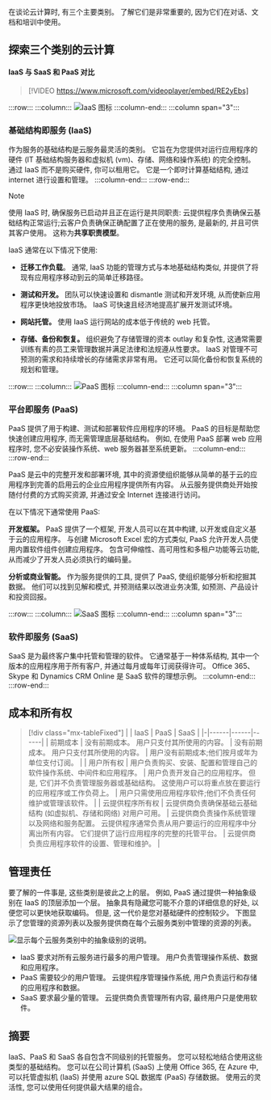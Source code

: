 在谈论云计算时, 有三个主要类别。 了解它们是非常重要的, 因为它们在对话、文档和培训中使用。

## <a name="explore-the-three-categories-of-cloud-computing"></a>探索三个类别的云计算

#### <a name="iaas-versus-saas-versus-paas"></a>IaaS 与 SaaS 和 PaaS 对比

> [!VIDEO https://www.microsoft.com/videoplayer/embed/RE2yEbs]

:::row:::
  :::column:::
    ![IaaS 图标](../media/5-iaas.png)
  :::column-end:::
  :::column span="3":::
### <a name="infrastructure-as-a-service-iaas"></a>基础结构即服务 (IaaS)

作为服务的基础结构是云服务最灵活的类别。 它旨在为您提供对运行应用程序的硬件 (IT 基础结构服务器和虚拟机 (vm)、存储、网络和操作系统) 的完全控制。 通过 IaaS 而不是购买硬件, 你可以租用它。 它是一个即时计算基础结构, 通过 internet 进行设置和管理。
  :::column-end:::
:::row-end:::

> [!NOTE]
> 使用 IaaS 时, 确保服务已启动并且正在运行是共同职责: 云提供程序负责确保云基础结构正常运行;云客户负责确保正确配置了正在使用的服务, 是最新的, 并且可供其客户使用。 这称为**共享职责模型**。

IaaS 通常在以下情况下使用:

- **迁移工作负载**。 通常, IaaS 功能的管理方式与本地基础结构类似, 并提供了将现有应用程序移动到云的简单迁移路径。

- **测试和开发。** 团队可以快速设置和 dismantle 测试和开发环境, 从而使新应用程序更快地投放市场。 IaaS 可快速且经济地提高扩展开发测试环境。

- **网站托管。** 使用 IaaS 运行网站的成本低于传统的 web 托管。

- **存储、备份和恢复。** 组织避免了存储管理的资本 outlay 和复杂性, 这通常需要训练有素的员工来管理数据并满足法律和法规遵从性要求。 IaaS 对管理不可预测的需求和持续增长的存储需求非常有用。 它还可以简化备份和恢复系统的规划和管理。

:::row:::
  :::column:::
    ![PaaS 图标](../media/5-paas.png)
  :::column-end:::
  :::column span="3":::
### <a name="platform-as-a-service-paas"></a>平台即服务 (PaaS)

PaaS 提供了用于构建、测试和部署软件应用程序的环境。 PaaS 的目标是帮助您快速创建应用程序, 而无需管理底层基础结构。 例如, 在使用 PaaS 部署 web 应用程序时, 您不必安装操作系统、web 服务器甚至系统更新。 
  :::column-end:::
:::row-end:::

PaaS 是云中的完整开发和部署环境, 其中的资源使组织能够从简单的基于云的应用程序到完善的启用云的企业应用程序提供所有内容。 从云服务提供商处开始按随付付费的方式购买资源, 并通过安全 Internet 连接进行访问。

在以下情况下通常使用 PaaS:

**开发框架。** PaaS 提供了一个框架, 开发人员可以在其中构建, 以开发或自定义基于云的应用程序。 与创建 Microsoft Excel 宏的方式类似, PaaS 允许开发人员使用内置软件组件创建应用程序。 包含可伸缩性、高可用性和多租户功能等云功能, 从而减少了开发人员必须执行的编码量。

**分析或商业智能。** 作为服务提供的工具, 提供了 PaaS, 使组织能够分析和挖掘其数据。 他们可以找到见解和模式, 并预测结果以改进业务决策, 如预测、产品设计和投资回报。

:::row:::
  :::column:::
    ![SaaS 图标](../media/5-saas.png)
  :::column-end:::
  :::column span="3":::
### <a name="software-as-a-service-saas"></a>软件即服务 (SaaS)

SaaS 是为最终客户集中托管和管理的软件。 它通常基于一种体系结构, 其中一个版本的应用程序用于所有客户, 并通过每月或每年订阅获得许可。 Office 365、Skype 和 Dynamics CRM Online 是 SaaS 软件的理想示例。
  :::column-end:::
:::row-end:::

## <a name="cost-and-ownership"></a>成本和所有权

> [!div class="mx-tableFixed"]
> | | IaaS | PaaS | SaaS |
> |-|------|------|------|
> | 前期成本 | 没有前期成本。 用户只支付其所使用的内容。 | 没有前期成本。 用户只支付其所使用的内容。 | 用户没有前期成本;他们按月或年为单位支付订阅。 |
> | 用户所有权 | 用户负责购买、安装、配置和管理自己的软件操作系统、中间件和应用程序。 | 用户负责开发自己的应用程序。 但是, 它们并不负责管理服务器或基础结构。 这使用户可以将重点放在要运行的应用程序或工作负荷上。 | 用户只需使用应用程序软件;他们不负责任何维护或管理该软件。 | 
> | 云提供程序所有权 | 云提供商负责确保基础云基础结构 (如虚拟机、存储和网络) 对用户可用。 | 云提供商负责操作系统管理以及网络和服务配置。 云提供程序通常负责从用户要运行的应用程序中分离出所有内容。 它们提供了运行应用程序的完整的托管平台。 | 云提供商负责应用程序软件的设置、管理和维护。 |

## <a name="management-responsibilities"></a>管理责任

要了解的一件事是, 这些类别是彼此之上的层。 例如, PaaS 通过提供一种抽象级别在 IaaS 的顶层添加一个层。 抽象具有隐藏您可能不介意的详细信息的好处, 以便您可以更快地获取编码。 但是, 这一代价是您对基础硬件的控制较少。 下图显示了您管理的资源列表以及服务提供商在每个云服务类别中管理的资源的列表。

![显示每个云服务类别中的抽象级别的说明。](../media/5-layer-diagram.png)

- IaaS 要求对所有云服务进行最多的用户管理。 用户负责管理操作系统、数据和应用程序。
- PaaS 需要较少的用户管理。 云提供程序管理操作系统, 用户负责运行和存储的应用程序和数据。
- SaaS 要求最少量的管理。 云提供商负责管理所有内容, 最终用户只是使用软件。

## <a name="summary"></a>摘要

IaaS、PaaS 和 SaaS 各自包含不同级别的托管服务。 您可以轻松地结合使用这些类型的基础结构。 您可以在公司计算机 (SaaS) 上使用 Office 365, 在 Azure 中, 可以托管虚拟机 (IaaS) 并使用 azure SQL 数据库 (PaaS) 存储数据。 使用云的灵活性, 您可以使用任何提供最大结果的组合。